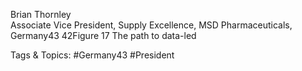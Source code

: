  
Brian Thornley  
Associate Vice President, Supply Excellence, MSD Pharmaceuticals, Germany43
42Figure 17 
The path to data-led 

   Tags & Topics:
   #Germany43
   #President